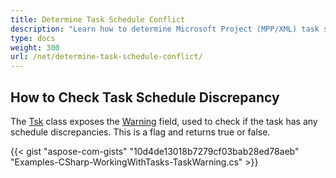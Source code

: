 ```yaml
---
title: Determine Task Schedule Conflict
description: "Learn how to determine Microsoft Project (MPP/XML) task schedule conflicts using Aspose.Tasks for .NET."
type: docs
weight: 300
url: /net/determine-task-schedule-conflict/
---
```


## **How to Check Task Schedule Discrepancy**
The [Tsk](https://reference.aspose.com/tasks/net/aspose.tasks/tsk) class exposes the [Warning](https://reference.aspose.com/tasks/net/aspose.tasks/tsk/fields/warning) field, used to check if the task has any schedule discrepancies. This is a flag and returns true or false.

{{< gist "aspose-com-gists" "10d4de13018b7279cf03bab28ed78aeb" "Examples-CSharp-WorkingWithTasks-TaskWarning.cs" >}}
